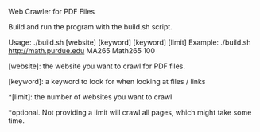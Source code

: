 Web Crawler for PDF Files

Build and run the program with the build.sh script.

Usage: ./build.sh [website] [keyword] [keyword] [limit]
Example: ./build.sh http://math.purdue.edu MA265 Math265 100


[website]: the website you want to crawl for PDF files.

[keyword]: a keyword to look for when looking at files / links

*[limit]: the number of websites you want to crawl

*optional. Not providing a limit will crawl all pages, which might take some time.



